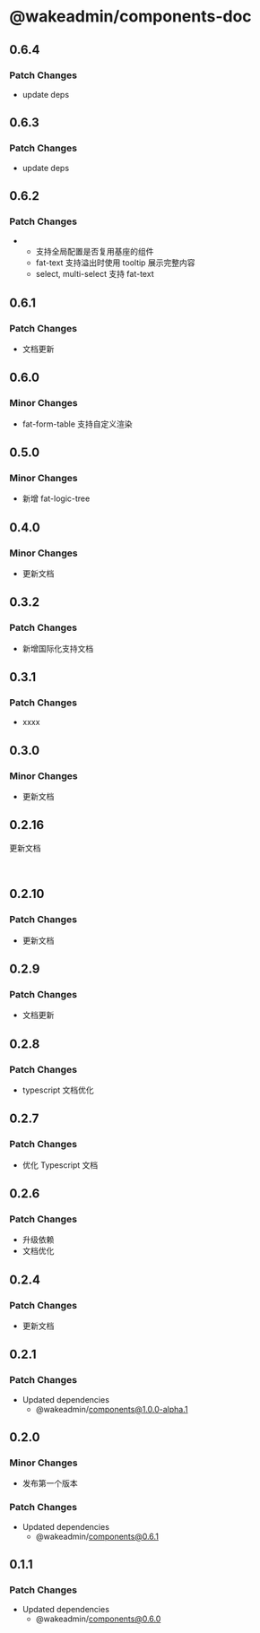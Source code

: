 # @wakeadmin/components-doc

## 0.6.4

### Patch Changes

- update deps

## 0.6.3

### Patch Changes

- update deps

## 0.6.2

### Patch Changes

- - 支持全局配置是否复用基座的组件
  - fat-text 支持溢出时使用 tooltip 展示完整内容
  - select, multi-select 支持 fat-text

## 0.6.1

### Patch Changes

- 文档更新

## 0.6.0

### Minor Changes

- fat-form-table 支持自定义渲染

## 0.5.0

### Minor Changes

- 新增 fat-logic-tree

## 0.4.0

### Minor Changes

- 更新文档

## 0.3.2

### Patch Changes

- 新增国际化支持文档

## 0.3.1

### Patch Changes

- xxxx

## 0.3.0

### Minor Changes

- 更新文档

## 0.2.16

更新文档

<br>

## 0.2.10

### Patch Changes

- 更新文档

## 0.2.9

### Patch Changes

- 文档更新

## 0.2.8

### Patch Changes

- typescript 文档优化

## 0.2.7

### Patch Changes

- 优化 Typescript 文档

## 0.2.6

### Patch Changes

- 升级依赖
- 文档优化

## 0.2.4

### Patch Changes

- 更新文档

## 0.2.1

### Patch Changes

- Updated dependencies
  - @wakeadmin/components@1.0.0-alpha.1

## 0.2.0

### Minor Changes

- 发布第一个版本

### Patch Changes

- Updated dependencies
  - @wakeadmin/components@0.6.1

## 0.1.1

### Patch Changes

- Updated dependencies
  - @wakeadmin/components@0.6.0
